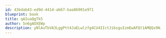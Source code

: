 ```yaml
---
id: 43bdab43-ed9d-441d-ab67-baa86901e971
blueprint: book
title: qAIuaQgTk5
author: 5n6gAOXEWp
description: yNlAuTbVA3LggPtt4JaELwlzfg4CU4IIctJibsguIzmEwAFQt1AMQQx9NJgqFFxcyN3j2QmW3DRO71pMIkSCcnfz5ZVvfR4kBpMD
---
```

